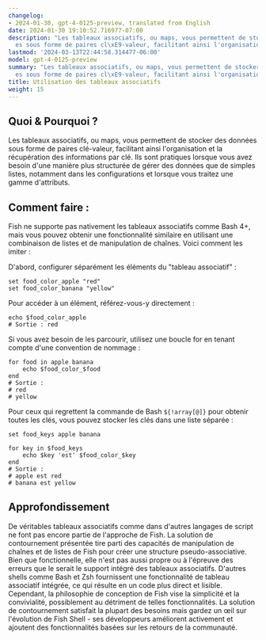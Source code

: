 ```yaml
---
changelog:
- 2024-01-30, gpt-4-0125-preview, translated from English
date: 2024-01-30 19:10:52.716977-07:00
description: "Les tableaux associatifs, ou maps, vous permettent de stocker des donn\xE9\
  es sous forme de paires cl\xE9-valeur, facilitant ainsi l'organisation et la\u2026"
lastmod: '2024-03-13T22:44:58.314477-06:00'
model: gpt-4-0125-preview
summary: "Les tableaux associatifs, ou maps, vous permettent de stocker des donn\xE9\
  es sous forme de paires cl\xE9-valeur, facilitant ainsi l'organisation et la\u2026"
title: Utilisation des tableaux associatifs
weight: 15
---
```


## Quoi & Pourquoi ?

Les tableaux associatifs, ou maps, vous permettent de stocker des données sous forme de paires clé-valeur, facilitant ainsi l'organisation et la récupération des informations par clé. Ils sont pratiques lorsque vous avez besoin d'une manière plus structurée de gérer des données que de simples listes, notamment dans les configurations et lorsque vous traitez une gamme d'attributs.

## Comment faire :

Fish ne supporte pas nativement les tableaux associatifs comme Bash 4+, mais vous pouvez obtenir une fonctionnalité similaire en utilisant une combinaison de listes et de manipulation de chaînes. Voici comment les imiter :

D'abord, configurer séparément les éléments du "tableau associatif" :

```Fish Shell
set food_color_apple "red"
set food_color_banana "yellow"
```

Pour accéder à un élément, référez-vous-y directement :

```Fish Shell
echo $food_color_apple
# Sortie : red
```

Si vous avez besoin de les parcourir, utilisez une boucle for en tenant compte d'une convention de nommage :

```Fish Shell
for food in apple banana
    echo $food_color_$food
end
# Sortie :
# red
# yellow
```

Pour ceux qui regrettent la commande de Bash `${!array[@]}` pour obtenir toutes les clés, vous pouvez stocker les clés dans une liste séparée :

```Fish Shell
set food_keys apple banana

for key in $food_keys
    echo $key 'est' $food_color_$key
end
# Sortie :
# apple est red
# banana est yellow
```

## Approfondissement

De véritables tableaux associatifs comme dans d'autres langages de script ne font pas encore partie de l'approche de Fish. La solution de contournement présentée tire parti des capacités de manipulation de chaînes et de listes de Fish pour créer une structure pseudo-associative. Bien que fonctionnelle, elle n'est pas aussi propre ou à l'épreuve des erreurs que le serait le support intégré des tableaux associatifs. D'autres shells comme Bash et Zsh fournissent une fonctionnalité de tableau associatif intégrée, ce qui résulte en un code plus direct et lisible. Cependant, la philosophie de conception de Fish vise la simplicité et la convivialité, possiblement au détriment de telles fonctionnalités. La solution de contournement satisfait la plupart des besoins mais gardez un œil sur l'évolution de Fish Shell - ses développeurs améliorent activement et ajoutent des fonctionnalités basées sur les retours de la communauté.
